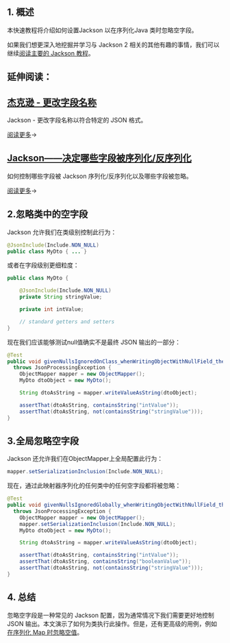 ## 1. 概述

本快速教程将介绍如何设置Jackson 以在序列化Java 类时忽略空字段。

如果我们想更深入地挖掘并学习与 Jackson 2 相关的其他有趣的事情，我们可以继续[阅读主要的 Jackson 教程](https://www.baeldung.com/jackson)。

## 延伸阅读：

## [杰克逊 - 更改字段名称](https://www.baeldung.com/jackson-name-of-property)

Jackson - 更改字段名称以符合特定的 JSON 格式。

[阅读更多](https://www.baeldung.com/jackson-name-of-property)→

## [Jackson——决定哪些字段被序列化/反序列化](https://www.baeldung.com/jackson-field-serializable-deserializable-or-not)

如何控制哪些字段被 Jackson 序列化/反序列化以及哪些字段被忽略。

[阅读更多](https://www.baeldung.com/jackson-field-serializable-deserializable-or-not)→

## 2.忽略类中的空字段

Jackson 允许我们在类级别控制此行为：

```java
@JsonInclude(Include.NON_NULL)
public class MyDto { ... }
```

或者在字段级别更细粒度：

```java
public class MyDto {

    @JsonInclude(Include.NON_NULL)
    private String stringValue;

    private int intValue;

    // standard getters and setters
}
```

现在我们应该能够测试null值确实不是最终 JSON 输出的一部分：

```java
@Test
public void givenNullsIgnoredOnClass_whenWritingObjectWithNullField_thenIgnored()
  throws JsonProcessingException {
    ObjectMapper mapper = new ObjectMapper();
    MyDto dtoObject = new MyDto();

    String dtoAsString = mapper.writeValueAsString(dtoObject);

    assertThat(dtoAsString, containsString("intValue"));
    assertThat(dtoAsString, not(containsString("stringValue")));
}
```

## 3.全局忽略空字段

Jackson 还允许我们在ObjectMapper上全局配置此行为：

```java
mapper.setSerializationInclusion(Include.NON_NULL);
```

现在，通过此映射器序列化的任何类中的任何空字段都将被忽略：

```java
@Test
public void givenNullsIgnoredGlobally_whenWritingObjectWithNullField_thenIgnored() 
  throws JsonProcessingException {
    ObjectMapper mapper = new ObjectMapper();
    mapper.setSerializationInclusion(Include.NON_NULL);
    MyDto dtoObject = new MyDto();

    String dtoAsString = mapper.writeValueAsString(dtoObject);

    assertThat(dtoAsString, containsString("intValue"));
    assertThat(dtoAsString, containsString("booleanValue"));
    assertThat(dtoAsString, not(containsString("stringValue")));
}
```

## 4. 总结

忽略空字段是一种常见的 Jackson 配置，因为通常情况下我们需要更好地控制 JSON 输出。本文演示了如何为类执行此操作。但是，还有更高级的用例，例如[在序列化 Map 时忽略空值](https://www.baeldung.com/jackson-map-null-values-or-null-key)。
